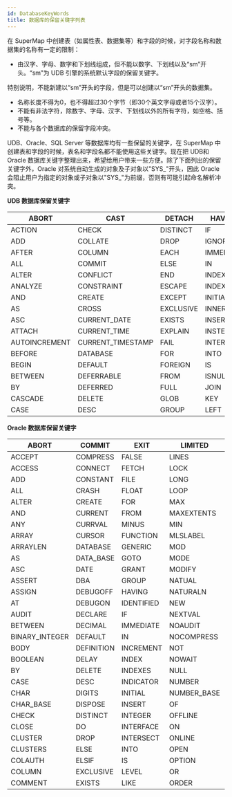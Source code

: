 ```yaml
---
id: DatabaseKeyWords
title: 数据库的保留关键字列表
---
```

在 SuperMap 中创建表（如属性表、数据集等）和字段的时候，对字段名称和数据集的名称有一定的限制：

  * 由汉字、字母、数字和下划线组成，但不能以数字、下划线以及“sm”开头。“sm”为 UDB 引擎的系统默认字段的保留关键字。 

特别说明，不能新建以“sm”开头的字段，但是可以创建以“sm”开头的数据集。

  * 名称长度不得为0，也不得超过30个字节（即30个英文字母或者15个汉字）。
  * 不能有非法字符，除数字、字母、汉字、下划线以外的所有字符，如空格、括号等。 
  * 不能与各个数据库的保留字段冲突。

UDB、Oracle、SQL Server 等数据库均有一些保留的关键字，在 SuperMap
中创建表和字段的时候，表名和字段名都不能使用这些关键字。现在把 UDB和 Oracle
数据库关键字整理出来，希望给用户带来一些方便。除了下面列出的保留关键字外，Oracle 对系统自动生成的对象及子对象以"SYS_"开头，因此 Oracle
会阻止用户为指定的对象或子对象以"SYS_"为前缀，否则有可能引起命名解析冲突。

**UDB 数据库保留关键字**

ABORT | CAST | DETACH | HAVING | LIKE | QUERY | TO  
---|---|---|---|---|---|---  
ACTION | CHECK | DISTINCT | IF | LIMIT | RAISE | THEN  
ADD | COLLATE | DROP | IGNORE | LINES | REFERENCES | TRANSACTION  
AFTER | COLUMN | EACH | IMMEDIATE | MATCH | REGEXP | TRIGGER  
ALL | COMMIT | ELSE | IN | NATURAL | REINDEX | UNION  
ALTER | CONFLICT | END | INDEX | NO | RELEASE | UNIQUE  
ANALYZE | CONSTRAINT | ESCAPE | INDEXED | NOT | RENAME | UPDATE  
AND | CREATE | EXCEPT | INITIALLY | NOTNULL | REPLACE | USING  
AS | CROSS | EXCLUSIVE | INNER | NULL | RESTRICT | VACUUM  
ASC | CURRENT_DATE | EXISTS | INSERT | OF | RIGHT | VALUES  
ATTACH | CURRENT_TIME | EXPLAIN | INSTEAD | OFFSET | ROLLBACK | VIEW  
AUTOINCREMENT | CURRENT_TIMESTAMP | FAIL | INTERSECT | ON | ROW | VIRTUAL  
BEFORE | DATABASE | FOR | INTO | OR | SAVEPOINT | WHEN  
BEGIN | DEFAULT | FOREIGN | IS | ORDER | SELECT | WHERE  
BETWEEN | DEFERRABLE | FROM | ISNULL | OUTER | SET |  
BY | DEFERRED | FULL | JOIN | PLAN | TABLE |  
CASCADE | DELETE | GLOB | KEY | PRAGMA | TEMP |  
CASE | DESC | GROUP | LEFT | PRIMARY | TEMPORARY |  
  
**Oracle 数据库保留关键字**

ABORT | COMMIT | EXIT | LIMITED | OTHERS | ROWNUM | TEXT  
---|---|---|---|---|---|---  
ACCEPT | COMPRESS | FALSE | LINES | OUT | ROWS | THEN  
ACCESS | CONNECT | FETCH | LOCK | PACKAGE | ROWTYPE | TO  
ADD | CONSTANT | FILE | LONG | PARTITION | RUN | TRIGGER  
ALL | CRASH | FLOAT | LOOP | PCTFREE | SAVEPOINT | TRUE  
ALTER | CREATE | FOR | MAX | PLS_INTEGER | SCHEMA | TYPE  
AND | CURRENT | FROM | MAXEXTENTS | POSITIVE | SELECT | UID  
ANY | CURRVAL | MINUS | MIN | POSITIVEN | SEPARATE | UNION  
ARRAY | CURSOR | FUNCTION | MLSLABEL | PRAGMA | SESSION | UNIQUE  
ARRAYLEN | DATABASE | GENERIC | MOD | PRIOR | SET | UPDATE  
AS | DATA_BASE | GOTO | MODE | PRIVATE | SHARE | USE  
ASC | DATE | GRANT | MODIFY | PRIVILEGES | SIZE | USER  
ASSERT | DBA | GROUP | NATUAL | PROCEDURE | SMALLINT | VALIDATE  
ASSIGN | DEBUGOFF | HAVING | NATURALN | PUBLIC | SPACE | VALUES  
AT | DEBUGON | IDENTIFIED | NEW | RAISE | SQL | VARCHAR  
AUDIT | DECLARE | IF | NEXTVAL | RANGE | SQLCODE | VARCHAR2  
BETWEEN | DECIMAL | IMMEDIATE | NOAUDIT | RAW | SQLERRM | VARIANCE  
BINARY_INTEGER | DEFAULT | IN | NOCOMPRESS | REAL | START | VIEW  
BODY | DEFINITION | INCREMENT | NOT | RECORD | STATE | VIEWS  
BOOLEAN | DELAY | INDEX | NOWAIT | REF | STATEMENT | WHEN  
BY | DELETE | INDEXES | NULL | RELEASE | STTDEV | WHENEVER  
CASE | DESC | INDICATOR | NUMBER | REMR | SUBTYPE | WHERE  
CHAR | DIGITS | INITIAL | NUMBER_BASE | RENAME | SUCCESSFUL | WHILE  
CHAR_BASE | DISPOSE | INSERT | OF | RESOURCE | SUM | WITH  
CHECK | DISTINCT | INTEGER | OFFLINE | RETURN | SYNONYM | WORK  
CLOSE | DO | INTERFACE | ON | REVERSE | SYSDATE | WRITE  
CLUSTER | DROP | INTERSECT | ONLINE | REVOKE | TABAUTH | XOR  
CLUSTERS | ELSE | INTO | OPEN | ROLLBACK | TABLE |  
COLAUTH | ELSIF | IS | OPTION | ROW | TABLES |  
COLUMN | EXCLUSIVE | LEVEL | OR | ROWID | TASK |  
COMMENT | EXISTS | LIKE | ORDER | ROWLABEL | TERMINATE |  
  


